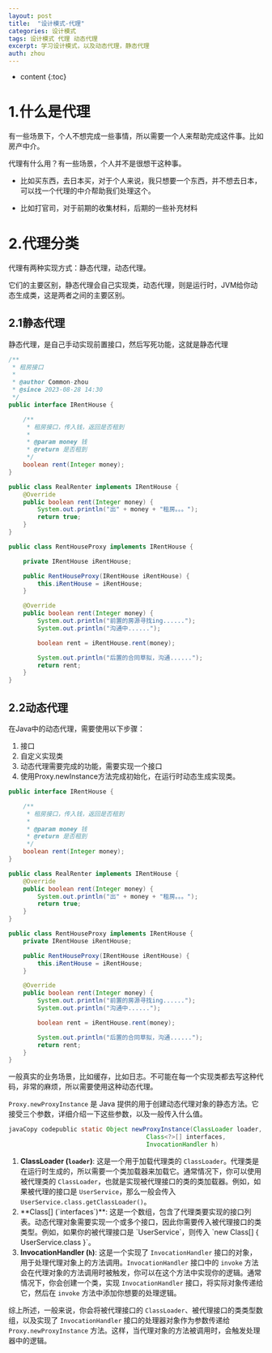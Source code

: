 ```yaml
---
layout: post
title:  "设计模式-代理"
categories: 设计模式
tags: 设计模式 代理 动态代理
excerpt: 学习设计模式，以及动态代理，静态代理
auth: zhou
---
```


* content
{:toc}


# 1.什么是代理

有一些场景下，个人不想完成一些事情，所以需要一个人来帮助完成这件事。比如房产中介。

代理有什么用？有一些场景，个人并不是很想干这种事。

- 比如买东西，去日本买，对于个人来说，我只想要一个东西，并不想去日本，可以找一个代理的中介帮助我们处理这个。

- 比如打官司，对于前期的收集材料，后期的一些补充材料

# 2.代理分类

代理有两种实现方式：静态代理，动态代理。

它们的主要区别，静态代理会自己实现类，动态代理，则是运行时，JVM给你动态生成类，这是两者之间的主要区别。



## 2.1静态代理

静态代理，是自己手动实现前置接口，然后写死功能，这就是静态代理

```java
/**
 * 租房接口
 *
 * @author Common-zhou
 * @since 2023-08-28 14:30
 */
public interface IRentHouse {

    /**
     * 租房接口，传入钱，返回是否租到
     *
     * @param money 钱
     * @return 是否租到
     */
    boolean rent(Integer money);
}

public class RealRenter implements IRentHouse {
    @Override
    public boolean rent(Integer money) {
        System.out.println("出" + money + "租房。。。");
        return true;
    }
}

public class RentHouseProxy implements IRentHouse {

    private IRentHouse iRentHouse;

    public RentHouseProxy(IRentHouse iRentHouse) {
        this.iRentHouse = iRentHouse;
    }

    @Override
    public boolean rent(Integer money) {
        System.out.println("前置的房源寻找ing......");
        System.out.println("沟通中......");

        boolean rent = iRentHouse.rent(money);

        System.out.println("后置的合同草拟，沟通......");
        return rent;
    }
}
```





## 2.2动态代理

在Java中的动态代理，需要使用以下步骤： 

1. 接口
2. 自定义实现类
3. 动态代理需要完成的功能，需要实现一个接口
4. 使用Proxy.newInstance方法完成初始化，在运行时动态生成实现类。

```java
public interface IRentHouse {

    /**
     * 租房接口，传入钱，返回是否租到
     *
     * @param money 钱
     * @return 是否租到
     */
    boolean rent(Integer money);
}

public class RealRenter implements IRentHouse {
    @Override
    public boolean rent(Integer money) {
        System.out.println("出" + money + "租房。。。");
        return true;
    }
}

public class RentHouseProxy implements IRentHouse {
    private IRentHouse iRentHouse;

    public RentHouseProxy(IRentHouse iRentHouse) {
        this.iRentHouse = iRentHouse;
    }

    @Override
    public boolean rent(Integer money) {
        System.out.println("前置的房源寻找ing......");
        System.out.println("沟通中......");

        boolean rent = iRentHouse.rent(money);

        System.out.println("后置的合同草拟，沟通......");
        return rent;
    }
}
```



一般真实的业务场景，比如缓存，比如日志。不可能在每一个实现类都去写这种代码，非常的麻烦，所以需要使用这种动态代理。





`Proxy.newProxyInstance` 是 Java 提供的用于创建动态代理对象的静态方法。它接受三个参数，详细介绍一下这些参数，以及一般传入什么值。

```java
javaCopy codepublic static Object newProxyInstance(ClassLoader loader,
                                      Class<?>[] interfaces,
                                      InvocationHandler h)
```

1. **ClassLoader (`loader`)**: 这是一个用于加载代理类的 `ClassLoader`。代理类是在运行时生成的，所以需要一个类加载器来加载它。通常情况下，你可以使用被代理类的 `ClassLoader`，也就是实现被代理接口的类的类加载器。例如，如果被代理的接口是 `UserService`，那么一般会传入 `UserService.class.getClassLoader()`。
2. **Class<?>[] (`interfaces`)**: 这是一个数组，包含了代理类要实现的接口列表。动态代理对象需要实现一个或多个接口，因此你需要传入被代理接口的类类型。例如，如果你的被代理接口是 `UserService`，则传入 `new Class<?>[] { UserService.class }`。
3. **InvocationHandler (`h`)**: 这是一个实现了 `InvocationHandler` 接口的对象，用于处理代理对象上的方法调用。`InvocationHandler` 接口中的 `invoke` 方法会在代理对象的方法调用时被触发，你可以在这个方法中实现你的逻辑。通常情况下，你会创建一个类，实现 `InvocationHandler` 接口，将实际对象传递给它，然后在 `invoke` 方法中添加你想要的处理逻辑。

综上所述，一般来说，你会将被代理接口的 `ClassLoader`、被代理接口的类类型数组，以及实现了 `InvocationHandler` 接口的处理器对象作为参数传递给 `Proxy.newProxyInstance` 方法。这样，当代理对象的方法被调用时，会触发处理器中的逻辑。





